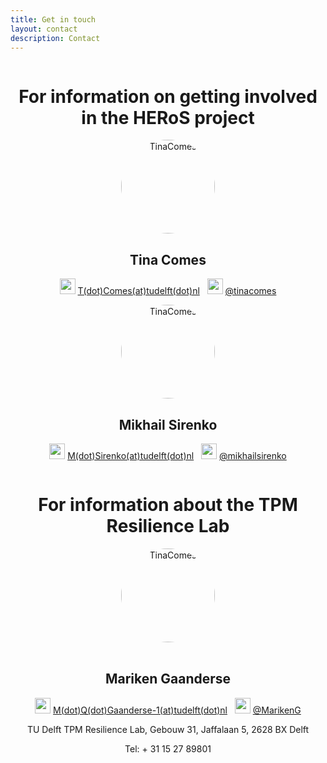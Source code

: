 ```yaml
---
title: Get in touch
layout: contact
description: Contact
---
```


<div class="container pt-12 pb-12" style="align-content: center">
    <h1 style="text-align: center;">For information on getting involved in the HERoS project</h1>
    <div class="row" style="align-content: center">
        <div class="col-md-6" align="center">
            <div class="team-image">
                <img src="https://pbs.twimg.com/profile_images/1006521089701437441/_Olu8nQe_400x400.jpg" style="border-radius: 50%; width: 150px" alt="TinaComes" />
            </div>
            <div class="tab-content">
                <h2>Tina Comes</h2>
                <p> <img src="https://icon-library.com/images/png-email-icon/png-email-icon-14.jpg" style="width: 25px">
                <a href="mailto:t.comes@tudelft.nl"> T(dot)Comes(at)tudelft(dot)nl</a> &nbsp;
                <img src="https://c-billt.com/wp-content/uploads/2019/08/twitter-logo-png-twitter-logo-vector-png-clipart-library-518.png" style="width: 25px"> 
                <a href="https://twitter.com/tinacomes"> @tinacomes</a> </p>
            </div>
        </div>
        <div class="col-md-6" align="center">
            <div class="team-image">
                <img src="https://cusp.tbm.tudelft.nl/author/mikhail-sirenko/avatar_hu50a0ecf5b006bec7d45e91374ec43c4d_3283495_270x270_fill_q90_lanczos_center.jpg" style="border-radius: 50%; width: 150px" alt="TinaComes" />
            </div>
            <div class="tab-content">
                <h2>Mikhail Sirenko </h2>
                <p> <img src="https://icon-library.com/images/png-email-icon/png-email-icon-14.jpg" style="width: 25px">
                <a href="mailto:m.sirenko@tudelft.nl"> M(dot)Sirenko(at)tudelft(dot)nl</a> &nbsp;
                <img src="https://c-billt.com/wp-content/uploads/2019/08/twitter-logo-png-twitter-logo-vector-png-clipart-library-518.png" style="width: 25px"> 
                <a href="https://twitter.com/mikhailsirenko"> @mikhailsirenko</a> </p>
            </div>
        </div>
    </div>
</div>

<div class="container pt-12 pb-12" align="center">
    <h1 style="text-align: center;">For information about the TPM Resilience Lab</h1>
    <div class="row" align="center">
        <div class="col-md-12" align="center">
            <div class="team-image" align="center">
                <img src="https://media-exp1.licdn.com/dms/image/C4E03AQFm6rME6wbPHg/profile-displayphoto-shrink_400_400/0/1516334806077?e=1657152000&v=beta&t=ZRYZ4dSwTlRoGFkakJrj3onXUuh1Na1xixFWGHUUy84" style="border-radius: 50%; width: 150px" alt="TinaComes" />
            </div> 
            <br>
            <div class="tab-content" align="center">
                    <h2>Mariken Gaanderse</h2>
                    <p> <img src="https://icon-library.com/images/png-email-icon/png-email-icon-14.jpg" style="width: 25px">
                    <a href="mailto:M.Q.Gaanderse-1@tudelft.nl"> M(dot)Q(dot)Gaanderse-1(at)tudelft(dot)nl</a> &nbsp;
                    <img src="https://c-billt.com/wp-content/uploads/2019/08/twitter-logo-png-twitter-logo-vector-png-clipart-library-518.png" style="width: 25px"> 
                    <a href="https://twitter.com/marikeng?lang=en&#41"> @MarikenG</a> </p>
                    <p> TU Delft TPM Resilience Lab, Gebouw 31, Jaffalaan 5, 2628 BX Delft</p>
                    <p> Tel: + 31 15 27 89801 </p>
            </div>
        </div>  
    </div>
</div>